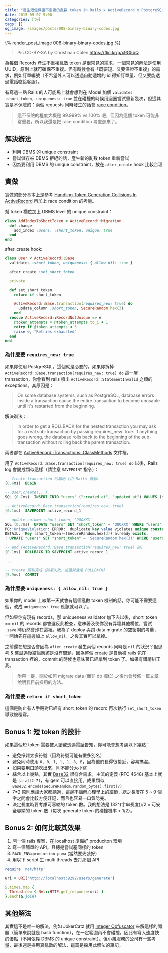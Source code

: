 ```yaml
---
title: "產生短但保證不重複的亂數 token in Rails x ActiveRecord x PostgreSQL"
date: 2015-09-07 9:00
categories: [tw]
tags: []
og_image: /images/posts/008-binary-binary-codes.jpg
---
```


{% render_post_image 008-binary-binary-codes.jpg %}

> Pic CC-BY-SA by Christiaan Colen https://flic.kr/p/x9G5bQ

為每個 Records 產生不重複亂數 token 是很常見的需求，一個常見的解法是使用 UUID，原則上就可確保不重複。但有時候會有「既要短、又要保證不重複」的需求，例如訂單編號（不希望外人可以透過自動遞增的 id 得知訂單量、但又要能透過電話唸給客服）。

有寫過一點 Rails 的人可能馬上就會想到在 Model 加個 `validates :short_token, uniqueness: true` 並在碰撞的時候用迴圈嘗試重新幾次，但這其實是不保險的：兩個 requests 同時發生的話會 [race condition](https://en.wikipedia.org/wiki/Race_condition#Critical_and_non-critical_race_conditions)。

> 這不保險的程度大概是 99.999% vs 100% 吧，但因為這個 token 可能非常重要，所以我還是把 race condition 考慮進來了。

## 解決辦法

* 利用 DBMS 的 unique constraint
* 嘗試儲存被 DBMS 拒絕的話，產生新的亂數 token 重新嘗試
* 因為要利用 DBMS 的 unique constraint，放在 `after_create` hook 比較合理

## 實做

實做的部分基本上是參考 [Handling Token Generation Collisions In ActiveRecord](http://daniel.fone.net.nz/blog/2014/12/10/handling-token-generation-collisions-in-activerecord/) 再加上 race condition 的考量。

幫 token 欄位加上 DBMS level 的 unique constraint：

``` ruby
class AddIndexToShortToken < ActiveRecord::Migration
  def change
    add_index :users, :short_token, unique: true
  end
end
```

after_create hook:

``` ruby
class User < ActiveRecord::Base
  validates :short_token, uniqueness: { allow_nil: true }

  after_create :set_short_token

  private

  def set_short_token
    return if short_token

    ActiveRecord::Base.transaction(requires_new: true) do
      update_column :short_token, SecureRandom.hex(3)
    end
  rescue ActiveRecord::RecordNotUnique => e
    @token_attempts = @token_attempts.to_i + 1
    retry if @token_attempts < 3
    raise e, "Retries exhausted"
  end
end
```

### 為什麼要 `requires_new: true`

如果你使用 PostgreSQL，這個就是必要的。如果你拆掉 `ActiveRecord::Base.transaction(requires_new: true) do` 這一層 transaction，你會看到 rails 噴出 `ActiveRecord::StatementInvalid` 之類的 exceptions。其原因是：

> On some database systems, such as PostgreSQL, database errors inside a transaction cause the entire transaction to become unusable until it's restarted from the beginning. 

解決辦法：

> In order to get a ROLLBACK for the nested transaction you may ask for a real sub-transaction by passing requires_new: true. If anything goes wrong, the database rolls back to the beginning of the sub-transaction without rolling back the parent transaction.

兩者都在 [ActiveRecord::Transactions::ClassMethods](http://api.rubyonrails.org/classes/ActiveRecord/Transactions/ClassMethods.html) 文件裡。

用了 `ActiveRecord::Base.transaction(requires_new: true) do` 以後，Rails log 會變成類似這樣（請注意 `SAVEPOINT` 指令）：


``` sql
-- Create transaction 的開始 (由 Rails 自動)
(0.6ms)  BEGIN

-- User.create(...)
SQL (0.7ms)  INSERT INTO "users" ("created_at", "updated_at") VALUES ($1, $2) RETURNING "id"  [["created_at", "2015-09-05 12:42:10.606633"], ["updated_at", "2015-09-05 12:42:10.606633"]]

-- ActiveRecord::Base.transaction(requires_new: true)
(0.1ms)  SAVEPOINT active_record_1

-- update_column :short_token, 'OOOXXX'
SQL (0.7ms)  UPDATE "users" SET "short_token" = 'OOOXXX' WHERE "users"."id" = $1  [["id", 57]]
PG::UniqueViolation: ERROR:  duplicate key value violates unique constraint "index_users_on_short_token"
DETAIL:  Key (short_token)=(SecureRandom.hex(3)) already exists.
: UPDATE "users" SET "short_token" = 'SecureRandom.hex(3)' WHERE "users"."id" = $1

-- end (ActiveRecord::Base.transaction(requires_new: true) 的)
(0.1ms)  ROLLBACK TO SAVEPOINT active_record_1

...

-- create 順利完成（如果失敗，這邊就會是 ROLLBACK）
(5.9ms)  COMMIT
```

### 為什麼要 `uniqueness: { allow_nil: true }`

如果你的 model 上線第一天就會有這個亂數 token 機制的話，你可能不需要這個，改成 `uniqueness: true` 應該就可以了。

但如果你有現有 records，那 uniqueness validator  加下去以後，short_token == `nil` 的 records 都會違反此檢查，意味著及使你沒有弄壞其他欄位，嘗試 `.save` 時仍然會炸在這裡。我為了 deploy 與跑 data migrate 的空窗期的考量，一開始先在這邊加上 `allow_nil`，之後其實可以拿掉。

之前還在想是否會因為 `after_create` 發生兩個 records 同時是 `nil` 的狀況？但思考 & 嘗試過後結論應該是沒有問題，因為整個 create 是自動被 rails 包在 transaction 裡的，commit 的時候也意味著已經拿到 token 了。如果有錯請糾正我。

> 附帶一提，關於如何 migrate data (而非 db 欄位) 之後也會發佈一篇文章說明我目前採用的方法。

### 為什麼要 `return if short_token`

這個是防止有人手賤對已經有 short_token 的 record 再次執行 `set_short_token` 導致被覆寫。

## Bonus 1: 短 token 的設計

如果這個短 token 需要被人讀或透過電話告知，你可能會想考慮以下幾點：

* 避免摻雜太多符號（因為符號可能有蠻多別名）
* 避免同時使用 `O, 0, I, l, 1, 8, B`，因為他們長得很接近，容易搞混。
* 如果要用口頭唸出來，則不能分大小寫
* 綜合以上幾點，其實 [Base32](https://en.wikipedia.org/wiki/Base32) 很符合需求，主流的定義 (RFC 4648) 基本上就是 `[a-z][2-7]`，有 gem 可以直接用。成果類似 `Base32.encode(SecureRandom.random_bytes).first(7)`
* 7±2 原則應該大家都聽過，這邊不講解心理學上的細節，總之長度在 5 ~ 9 個字之間會比較方便好記，而且也容易一口氣唸完。
* 決定長度時要考慮可容納的 token 數。我的想法是 (32^(字串長度))/2 = 可安全容納的 token 數（每次 generate token 的碰撞機率 < 1/2）。

## Bonus 2: 如何比較其效果

1. 開一個 rails 專案，在 localhost 準備好 produciton 環境
2. 寫一個簡單的 API，且總是嘗試塞同樣的 token
3. `RACK_ENV=production puma` (當然要先裝好)
4. 用以下 script 生 multi threads 去打那個 API

``` ruby
require 'net/http'

uri = URI('http://localhost:9292/users/generate')

5.times.map {
  Thread.new { Net::HTTP.get_response(uri) }
}.each(&:join)
```

## 其他解法

其實這不是唯一的解法，例如 JokerCatz 就用 [Integer Obfuscator](http://jokercatz.blogspot.tw/2015/03/ruby-integer-obfuscator.html) 來解這樣的問題（簡單來說就是 hash function），在一定範圍內不會碰撞，因此有寫入速度快的優點（不用依靠 DBMS 的 unique constraint）。但小弟服務的公司有一些考量，最後還是採用真亂數的解法，這篇是採用此解法的筆記。
